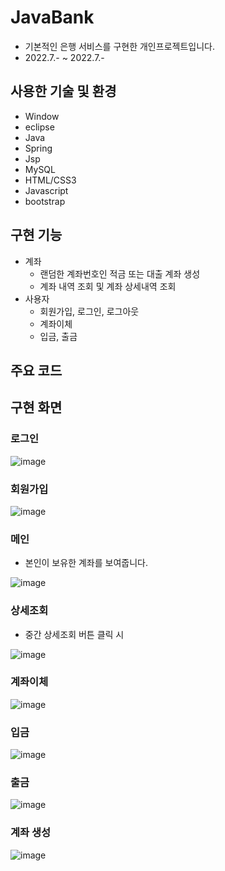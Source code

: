 # JavaBank
+ 기본적인 은행 서비스를 구현한 개인프로젝트입니다.
 + 2022.7.- ~ 2022.7.-
## 사용한 기술 및 환경
+ Window
+ eclipse
+ Java
+ Spring
+ Jsp
+ MySQL
+ HTML/CSS3
+ Javascript
+ bootstrap

## 구현 기능
+ 계좌 
  + 랜덤한 계좌번호인 적금 또는 대출 계좌 생성
  + 계좌 내역 조회 및 계좌 상세내역 조회
+ 사용자
  + 회원가입, 로그인, 로그아웃
  + 계좌이체
  + 입금, 출금
  
 ## 주요 코드


 ## 구현 화면
 ### 로그인
 
 ![image](https://user-images.githubusercontent.com/103983349/184826589-0afcb32a-c4d8-43aa-b67f-0ff5a377ee79.png)

 ### 회원가입
 
 ![image](https://user-images.githubusercontent.com/103983349/184826760-46824b75-cee6-4045-8255-10738db5c616.png)

 ### 메인
 + 본인이 보유한 계좌를 보여줍니다.
 
 ![image](https://user-images.githubusercontent.com/103983349/184830508-fc254f54-6d00-46d7-8b95-c2cac0c72b1c.png)

 ### 상세조회
 + 중간 상세조회 버튼 클릭 시 
 
 ![image](https://user-images.githubusercontent.com/103983349/184830628-7f1c2d3a-a43c-4fc3-a5c9-743d19070961.png)

 ### 계좌이체
 
 ![image](https://user-images.githubusercontent.com/103983349/184830691-12976b12-2d10-4c36-9227-31175363fd62.png)

### 입금

![image](https://user-images.githubusercontent.com/103983349/184830737-5abeb2af-cc81-48a5-9c9d-c53c5b54ee4d.png)

### 출금

![image](https://user-images.githubusercontent.com/103983349/184830780-6cf00d6b-7180-4f21-862a-e024aee23ba7.png)

### 계좌 생성

![image](https://user-images.githubusercontent.com/103983349/184830827-588c02e8-02ca-4756-837e-4aa345074de5.png)

